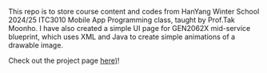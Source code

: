 This repo is to store course content and codes from HanYang Winter School 2024/25 ITC3010 Mobile App Programming class, taught by Prof.Tak Moonho. 
I have also created a simple UI page for GEN2062X mid-service blueprint, which uses XML and Java to create simple animations of a drawable image. 

Check out the project page [here)](https://github.com/Alanduan21/GEN2062_APP/blob/main/Duan_Yihe_GEN2062X_Mid_Service_Blueprint_Annex.pdf)!
